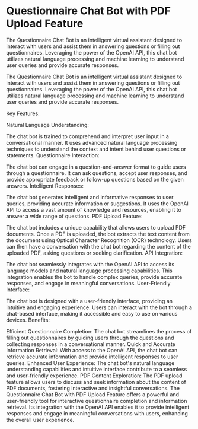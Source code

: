 # Questionnaire Chat Bot with PDF Upload Feature

The Questionnaire Chat Bot is an intelligent virtual assistant designed to interact with users and assist them in answering questions or filling out questionnaires. Leveraging the power of the OpenAI API, this chat bot utilizes natural language processing and machine learning to understand user queries and provide accurate responses.

The Questionnaire Chat Bot is an intelligent virtual assistant designed to interact with users and assist them in answering questions or filling out questionnaires. Leveraging the power of the OpenAI API, this chat bot utilizes natural language processing and machine learning to understand user queries and provide accurate responses.

Key Features:

Natural Language Understanding:

The chat bot is trained to comprehend and interpret user input in a conversational manner.
It uses advanced natural language processing techniques to understand the context and intent behind user questions or statements.
Questionnaire Interaction:

The chat bot can engage in a question-and-answer format to guide users through a questionnaire.
It can ask questions, accept user responses, and provide appropriate feedback or follow-up questions based on the given answers.
Intelligent Responses:

The chat bot generates intelligent and informative responses to user queries, providing accurate information or suggestions.
It uses the OpenAI API to access a vast amount of knowledge and resources, enabling it to answer a wide range of questions.
PDF Upload Feature:

The chat bot includes a unique capability that allows users to upload PDF documents.
Once a PDF is uploaded, the bot extracts the text content from the document using Optical Character Recognition (OCR) technology.
Users can then have a conversation with the chat bot regarding the content of the uploaded PDF, asking questions or seeking clarification.
API Integration:

The chat bot seamlessly integrates with the OpenAI API to access its language models and natural language processing capabilities.
This integration enables the bot to handle complex queries, provide accurate responses, and engage in meaningful conversations.
User-Friendly Interface:

The chat bot is designed with a user-friendly interface, providing an intuitive and engaging experience.
Users can interact with the bot through a chat-based interface, making it accessible and easy to use on various devices.
Benefits:

Efficient Questionnaire Completion: The chat bot streamlines the process of filling out questionnaires by guiding users through the questions and collecting responses in a conversational manner.
Quick and Accurate Information Retrieval: With access to the OpenAI API, the chat bot can retrieve accurate information and provide intelligent responses to user queries.
Enhanced User Experience: The chat bot's natural language understanding capabilities and intuitive interface contribute to a seamless and user-friendly experience.
PDF Content Exploration: The PDF upload feature allows users to discuss and seek information about the content of PDF documents, fostering interactive and insightful conversations.
The Questionnaire Chat Bot with PDF Upload Feature offers a powerful and user-friendly tool for interactive questionnaire completion and information retrieval. Its integration with the OpenAI API enables it to provide intelligent responses and engage in meaningful conversations with users, enhancing the overall user experience.

